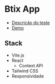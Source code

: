 # Btix App

- [Descrição do teste](https://docs.google.com/document/d/1zQcx1-cLA0UNoqIrcfVUjWEXFJfCHL41GVoAlpWea8k/edit)
- [Demo](https://btix-app.vercel.app/)

## Stack

- Vite.js
- React
  - Context API
- Tailwind CSS
- Responsividade
